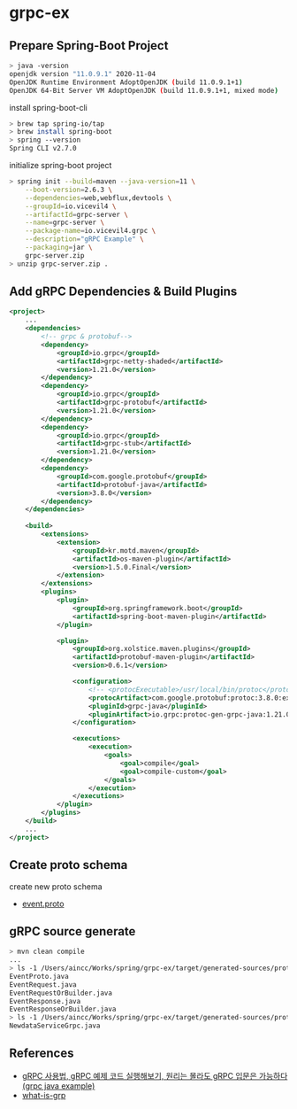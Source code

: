 # grpc-ex

## Prepare Spring-Boot Project

```sh
> java -version
openjdk version "11.0.9.1" 2020-11-04
OpenJDK Runtime Environment AdoptOpenJDK (build 11.0.9.1+1)
OpenJDK 64-Bit Server VM AdoptOpenJDK (build 11.0.9.1+1, mixed mode)
```

install spring-boot-cli

```sh
> brew tap spring-io/tap
> brew install spring-boot
> spring --version
Spring CLI v2.7.0
```

initialize spring-boot project

```sh
> spring init --build=maven --java-version=11 \
    --boot-version=2.6.3 \
    --dependencies=web,webflux,devtools \
    --groupId=io.vicevil4 \
    --artifactId=grpc-server \
    --name=grpc-server \
    --package-name=io.vicevil4.grpc \
    --description="gRPC Example" \
    --packaging=jar \
    grpc-server.zip
> unzip grpc-server.zip .
```

## Add gRPC Dependencies & Build Plugins

```xml
<project>
    ...
    <dependencies>
        <!-- grpc & protobuf-->
		<dependency>
			<groupId>io.grpc</groupId>
			<artifactId>grpc-netty-shaded</artifactId>
			<version>1.21.0</version>
		</dependency>
		<dependency>
			<groupId>io.grpc</groupId>
			<artifactId>grpc-protobuf</artifactId>
			<version>1.21.0</version>
		</dependency>
		<dependency>
			<groupId>io.grpc</groupId>
			<artifactId>grpc-stub</artifactId>
			<version>1.21.0</version>
		</dependency>
		<dependency>
			<groupId>com.google.protobuf</groupId>
			<artifactId>protobuf-java</artifactId>
			<version>3.8.0</version>
		</dependency>
    </dependencies>
    
    <build>
		<extensions>
			<extension>
				<groupId>kr.motd.maven</groupId>
				<artifactId>os-maven-plugin</artifactId>
				<version>1.5.0.Final</version>
			</extension>
		</extensions>
		<plugins>
			<plugin>
				<groupId>org.springframework.boot</groupId>
				<artifactId>spring-boot-maven-plugin</artifactId>
			</plugin>

			<plugin>
				<groupId>org.xolstice.maven.plugins</groupId>
				<artifactId>protobuf-maven-plugin</artifactId>
				<version>0.6.1</version>

				<configuration>
					<!-- <protocExecutable>/usr/local/bin/protoc</protocExecutable> -->
					<protocArtifact>com.google.protobuf:protoc:3.8.0:exe:${os.detected.classifier}</protocArtifact>
					<pluginId>grpc-java</pluginId>
					<pluginArtifact>io.grpc:protoc-gen-grpc-java:1.21.0:exe:${os.detected.classifier}</pluginArtifact>
				</configuration>

				<executions>
					<execution>
						<goals>
							<goal>compile</goal>
							<goal>compile-custom</goal>
						</goals>
					</execution>
				</executions>
			</plugin>
		</plugins>
	</build>
    ...
</project>
```

## Create proto schema

create new proto schema

- [event.proto](./src/main/proto/event.proto)

## gRPC source generate

```sh
> mvn clean compile
...
> ls -1 /Users/aincc/Works/spring/grpc-ex/target/generated-sources/protobuf/java/io/vicevil4/grpc/proto
EventProto.java
EventRequest.java
EventRequestOrBuilder.java
EventResponse.java
EventResponseOrBuilder.java
> ls -1 /Users/aincc/Works/spring/grpc-ex/target/generated-sources/protobuf/grpc-java/io/vicevil4/grpc/proto
NewdataServiceGrpc.java
```

## References

- [gRPC 사용법, gRPC 예제 코드 실행해보기, 원리는 몰라도 gRPC 입문은 가능하다 (grpc java example)](https://jeong-pro.tistory.com/192)
- [what-is-grp](https://grpc.io/docs/what-is-grpc/introduction/)
